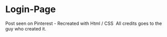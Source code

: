 # Login-Page
Post seen on Pinterest - Recreated with Html / CSS
‎ All credits goes to the guy who created it.
